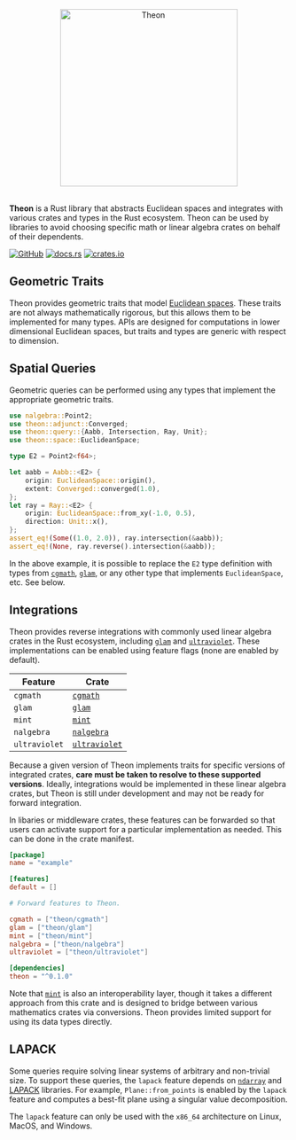 <div align="center">
    <img alt="Theon" src="https://raw.githubusercontent.com/olson-sean-k/theon/master/doc/theon.svg?sanitize=true" width="320"/>
</div>
<br/>

**Theon** is a Rust library that abstracts Euclidean spaces and integrates with
various crates and types in the Rust ecosystem. Theon can be used by libraries
to avoid choosing specific math or linear algebra crates on behalf of their
dependents.

[![GitHub](https://img.shields.io/badge/GitHub-olson--sean--k/theon-8da0cb?logo=github&style=for-the-badge)](https://github.com/olson-sean-k/theon)
[![docs.rs](https://img.shields.io/badge/docs.rs-theon-66c2a5?logo=rust&style=for-the-badge)](https://docs.rs/theon)
[![crates.io](https://img.shields.io/crates/v/theon.svg?logo=rust&style=for-the-badge)](https://crates.io/crates/theon)

## Geometric Traits

Theon provides geometric traits that model [Euclidean spaces][space]. These
traits are not always mathematically rigorous, but this allows them to be
implemented for many types. APIs are designed for computations in lower
dimensional Euclidean spaces, but traits and types are generic with respect to
dimension.

## Spatial Queries

Geometric queries can be performed using any types that implement the
appropriate geometric traits.

```rust
use nalgebra::Point2;
use theon::adjunct::Converged;
use theon::query::{Aabb, Intersection, Ray, Unit};
use theon::space::EuclideanSpace;

type E2 = Point2<f64>;

let aabb = Aabb::<E2> {
    origin: EuclideanSpace::origin(),
    extent: Converged::converged(1.0),
};
let ray = Ray::<E2> {
    origin: EuclideanSpace::from_xy(-1.0, 0.5),
    direction: Unit::x(),
};
assert_eq!(Some((1.0, 2.0)), ray.intersection(&aabb));
assert_eq!(None, ray.reverse().intersection(&aabb));
```

In the above example, it is possible to replace the `E2` type definition with
types from [`cgmath`], [`glam`], or any other type that implements
`EuclideanSpace`, etc. See below.

## Integrations

Theon provides reverse integrations with commonly used linear algebra crates in
the Rust ecosystem, including [`glam`] and [`ultraviolet`]. These
implementations can be enabled using feature flags (none are enabled by
default).

| Feature       | Crate           |
|---------------|-----------------|
| `cgmath`      | [`cgmath`]      |
| `glam`        | [`glam`]        |
| `mint`        | [`mint`]        |
| `nalgebra`    | [`nalgebra`]    |
| `ultraviolet` | [`ultraviolet`] |

Because a given version of Theon implements traits for specific versions of
integrated crates, **care must be taken to resolve to these supported
versions**. Ideally, integrations would be implemented in these linear algebra
crates, but Theon is still under development and may not be ready for forward
integration.

In libaries or middleware crates, these features can be forwarded so that users
can activate support for a particular implementation as needed. This can be done
in the crate manifest.

```toml
[package]
name = "example"

[features]
default = []

# Forward features to Theon.

cgmath = ["theon/cgmath"]
glam = ["theon/glam"]
mint = ["theon/mint"]
nalgebra = ["theon/nalgebra"]
ultraviolet = ["theon/ultraviolet"]

[dependencies]
theon = "^0.1.0"
```

Note that [`mint`] is also an interoperability layer, though it takes a
different approach from this crate and is designed to bridge between various
mathematics crates via conversions. Theon provides limited support for using its
data types directly.

## LAPACK

Some queries require solving linear systems of arbitrary and non-trivial size.
To support these queries, the `lapack` feature depends on [`ndarray`] and
[LAPACK][lapack] libraries. For example, `Plane::from_points` is enabled by the
`lapack` feature and computes a best-fit plane using a singular value
decomposition.

The `lapack` feature can only be used with the `x86_64` architecture on Linux,
MacOS, and Windows.

[space]: https://en.wikipedia.org/wiki/euclidean_space
[lapack]: https://en.wikipedia.org/wiki/lapack

[`cgmath`]: https://crates.io/crates/cgmath
[`glam`]: https://crates.io/crates/glam
[`mint`]: https://crates.io/crates/mint
[`nalgebra`]: https://crates.io/crates/nalgebra
[`ndarray`]: https://crates.io/crates/ndarray
[`ultraviolet`]: https://crates.io/crates/ultraviolet
